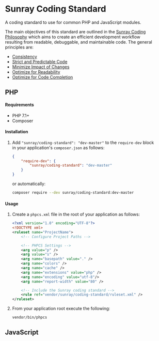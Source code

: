 # Sunray Coding Standard

A coding standard to use for common PHP and JavaScript modules.

The main objectives of this standard are outlined in the 
[Sunray Coding Philosophy](coding-philosophy.md) which
aims to create an efficient development workflow resulting from readable, debuggable, and 
maintainable code. The general principles are:
* [Consistency](coding-philosophy.md#consistency)
* [Strict and Predictable Code](coding-philosophy.md#strict-and-predictable-code)
* [Minimize Impact of Changes](coding-philosophy.md#minimize-impact-of-changes)
* [Optimize for Readability](coding-philosophy.md#optimize-for-readibility)
* [Optimize for Code Completion](coding-philosophy.md#optimize-for-code-completion)


## PHP


#### Requirements
* PHP 7.1+
* Composer

#### Installation
1. Add `"sunray/coding-standard": "dev-master"` to the `require-dev` block in your application's
   `composer.json` as follows:
    ```json
    {
        "require-dev": {
            "sunray/coding-standard": "dev-master"
        }
    }
    ```
    or automatically:
    ```bash
    composer require --dev sunray/coding-standard:dev-master
    ```
   
#### Usage
1. Create a `phpcs.xml` file in the root of your application as follows:
    ```xml
    <?xml version="1.0" encoding="UTF-8"?>
    <!DOCTYPE xml>
    <ruleset name="ProjectName">
        <!-- Configure Project Paths -->

        <!-- PHPCS Settings -->
        <arg value="p" />
        <arg value="s" />
        <arg name="basepath" value="." />
        <arg name="colors" />
        <arg name="cache" />
        <arg name="extensions" value="php" />
        <arg name="encoding" value="utf-8"/>
        <arg name="report-width" value="80" />
    
        <!-- Include the Sunray coding standard -->
        <rule ref="vendor/sunray/coding-standard/ruleset.xml" />
    </ruleset>
    ```
2. From your application root execute the following:
    ```bash
    vendor/bin/phpcs
    ```

## JavaScript
